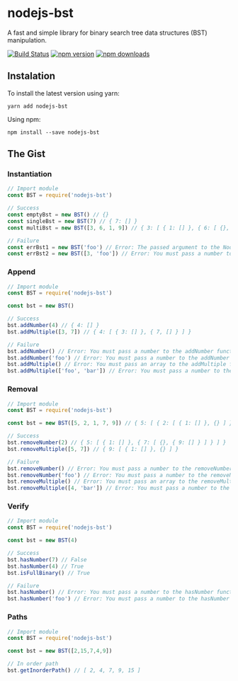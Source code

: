 # nodejs-bst

A fast and simple library for binary search tree data structures (BST) manipulation.

[![Build Status](https://travis-ci.org/nauseantparrot/nodejs-bst.svg?branch=master)](https://travis-ci.org/nauseantparrot/nodejs-bst)
[![npm version](https://img.shields.io/npm/v/nodejs-bst.svg?style=flat-square)](https://www.npmjs.com/package/nodejs-bst)
[![npm downloads](https://img.shields.io/npm/dm/nodejs-bst.svg?style=flat-square)](https://www.npmjs.com/package/nodejs-bst)

## Instalation

To install the latest version using yarn:
```
yarn add nodejs-bst
```
Using npm:
```
npm install --save nodejs-bst
```

## The Gist

### Instantiation

```javascript
// Import module
const BST = require('nodejs-bst')

// Success
const emptyBst = new BST() // {}
const singleBst = new BST(7) // { 7: [] }
const multiBst = new BST([3, 6, 1, 9]) // { 3: [ { 1: [] }, { 6: [ {}, { 9: [] } ] } ] }

// Failure
const errBst1 = new BST('foo') // Error: The passed argument to the Node constructor is not valid
const errBst2 = new BST([3, 'foo']) // Error: You must pass a number to the addNumber function
```

### Append

```javascript
// Import module
const BST = require('nodejs-bst')

const bst = new BST()

// Success
bst.addNumber(4) // { 4: [] }
bst.addMultiple([3, 7]) // { 4: [ { 3: [] }, { 7, [] } ] }

// Failure
bst.addNumber() // Error: You must pass a number to the addNumber function
bst.addNumber('foo') // Error: You must pass a number to the addNumber function
bst.addMultiple() // Error: You must pass an array to the addMultiple function
bst.addMultiple(['foo', 'bar']) // Error: You must pass a number to the addNumber function
```

### Removal

```javascript
// Import module
const BST = require('nodejs-bst')

const bst = new BST([5, 2, 1, 7, 9]) // { 5: [ { 2: [ { 1: [] }, {} ] }, { 7: [ {}, { 9: [] } ] } ] }

// Success
bst.removeNumber(2) // { 5: [ { 1: [] }, { 7: [ {}, { 9: [] } ] } ] }
bst.removeMultiple([5, 7]) // { 9: [ { 1: [] }, {} ] }

// Failure
bst.removeNumber() // Error: You must pass a number to the removeNumber function
bst.removeNumber('foo') // Error: You must pass a number to the removeNumber function
bst.removeMultiple() // Error: You must pass an array to the removeMultiple function
bst.removeMultiple([4, 'bar']) // Error: You must pass a number to the removeNumber function
```

### Verify

```javascript
// Import module
const BST = require('nodejs-bst')

const bst = new BST(4)

// Success
bst.hasNumber(7) // False
bst.hasNumber(4) // True
bst.isFullBinary() // True

// Failure
bst.hasNumber() // Error: You must pass a number to the hasNumber function
bst.hasNumber('foo') // Error: You must pass a number to the hasNumber function
```

### Paths

```javascript
// Import module
const BST = require('nodejs-bst')

const bst = new BST([2,15,7,4,9])

// In order path
bst.getInorderPath() // [ 2, 4, 7, 9, 15 ]
```
